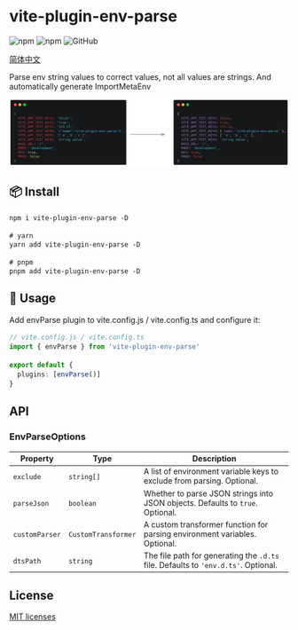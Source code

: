 # vite-plugin-env-parse

![npm](https://img.shields.io/npm/v/vite-plugin-env-parse?style=flat-square)
![npm](https://img.shields.io/npm/dm/vite-plugin-env-parse?style=flat-square)
![GitHub](https://img.shields.io/github/license/yue1123/vite-plugin-env-parse?style=flat-square)

[简体中文](./README.zh.md)

Parse env string values to correct values, not all values are strings. And automatically generate ImportMetaEnv

![demo](./screenshots/res.png)

## 📦 Install

```shell
npm i vite-plugin-env-parse -D

# yarn
yarn add vite-plugin-env-parse -D

# pnpm
pnpm add vite-plugin-env-parse -D
```

## 🦄 Usage

Add envParse plugin to vite.config.js / vite.config.ts and configure it:

```ts
// vite.config.js / vite.config.ts
import { envParse } from 'vite-plugin-env-parse'

export default {
  plugins: [envParse()]
}
```

## API

### EnvParseOptions

| Property       | Type                | Description                                                                        |
| -------------- | ------------------- | ---------------------------------------------------------------------------------- |
| `exclude`      | `string[]`          | A list of environment variable keys to exclude from parsing. Optional.             |
| `parseJson`    | `boolean`           | Whether to parse JSON strings into JSON objects. Defaults to `true`. Optional.     |
| `customParser` | `CustomTransformer` | A custom transformer function for parsing environment variables. Optional.         |
| `dtsPath`      | `string`            | The file path for generating the `.d.ts` file. Defaults to `'env.d.ts'`. Optional. |

## License

[MIT licenses](https://opensource.org/licenses/MIT)
